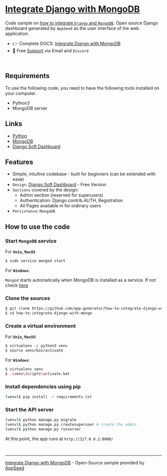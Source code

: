 # [Integrate Django with MongoDB](https://docs.appseed.us/technologies/django/integrate-mongodb/)

Code sample on [how to integrate `Django` and `MongoDB`](https://docs.appseed.us/technologies/django/integrate-mongodb/). Open source Django dashboard generated by `AppSeed` as the user interface of the web application.

- 👉 Complete DOCS: [Integrate Django with MongoDB](https://docs.appseed.us/technologies/django/integrate-mongodb/)
- 🚀 Free [Support](https://appseed.us/support/) via Email and `Discord` 

<br />

## Requirements
To use the following code, you need to have the following tools installed on your computer.
- Python3
- MongoDB server

## Links
- [Python](https://www.python.org/downloads/)
- [MongoDB](https://www.mongodb.com/try/download/community)
- [Django Soft Dashboard](https://github.com/app-generator/django-admin-soft-dashboard)


## Features
- Simple, intuitive codebase - built for beginners (can be extended with ease)
- `Design`: [Django Soft Dashboard](https://github.com/app-generator/django-admin-soft-dashboard) - Free Version
- `Sections` covered by the design:
    - Admin section (reserved for superusers)
    - Authentication: Django.contrib.AUTH, Registration
    - All Pages available in for ordinary users
- `Persistence`: `MongoDB`


## How to use the code
### Start `MongoDB` service
For **`Unix`, `MacOS`**
```bash
$ sudo service mongod start
```

For **`Windows`**:

`Mongod` starts automatically when MongoDB is installed as a service. If not check [here](https://www.mongodb.com/docs/manual/tutorial/install-mongodb-on-windows/#if-you-installed-mongodb-as-a-windows-service)

### Clone the sources
```bash
$ git clone https://github.com/app-generator/how-to-integrate-django-with-mongo.git
$ cd how-to-integrate-django-with-mongo
```
### Create a virtual environment
For **`Unix`, `MacOS`**:
```bash
$ virtualenv -p python3 venv
$ source venv/bin/activate
```

For **`Windows`**:
```bash
$ virtualenv venv
$ .\venv\Scripts\activate.bat
```

### Install dependencies using pip
```bash
(venv)$ pip install -r requirements.txt
```

### Start the API server
```bash
(venv)$ python manage.py migrate
(venv)$ python manage.py createsuperuser # create the admin
(venv)$ python manage.py runserver
```
At this point, the app runs at `http://127.0.0.1:8000/`

<br />

---
[Integrate Django with MongoDB](https://docs.appseed.us/technologies/django/integrate-mongodb/) - Open-Source sample provided by [AppSeed](https://appseed.us/)
 
